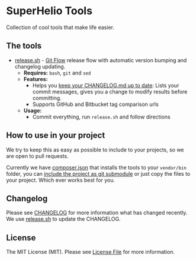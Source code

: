 # SuperHelio Tools

Collection of cool tools that make life easier.

## The tools

- [release.sh](release.sh) - [Git Flow](http://nvie.com/posts/a-successful-git-branching-model/) release flow with automatic version bumping and changelog updating.
    - **Requires:** `bash`, `git` and `sed`
    - **Features:**
        - Helps you [keep your CHANGELOG.md up to date](http://keepachangelog.com/): Lists your commit messages, gives you a change to modify results before committing.
        - Supports GitHub and Bitbucket tag comparison urls
    - **Usage:**
        - Commit everything, run `release.sh` and follow directions

## How to use in your project

We try to keep this as easy as possible to include to your projects, so we are open to pull requests.

Currently we have [composer.json](composer.json) that installs the tools to your `vendor/bin` folder, you can [include the project as git submodule](https://gist.github.com/gitaarik/8735255) or just copy the files to your project. Which ever works best for you.

## Changelog

Please see [CHANGELOG](CHANGELOG.md) for more information what has changed recently. We use [release.sh](release.sh) to update the CHANGELOG.

## License

The MIT License (MIT). Please see [License File](LICENSE.md) for more information.
